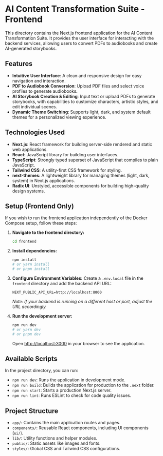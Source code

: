 # AI Content Transformation Suite - Frontend

This directory contains the Next.js frontend application for the AI Content Transformation Suite. It provides the user interface for interacting with the backend services, allowing users to convert PDFs to audiobooks and create AI-generated storybooks.

## Features

-   **Intuitive User Interface**: A clean and responsive design for easy navigation and interaction.
-   **PDF to Audiobook Conversion**: Upload PDF files and select voice profiles to generate audiobooks.
-   **AI Storybook Creation & Editing**: Input text or upload PDFs to generate storybooks, with capabilities to customize characters, artistic styles, and edit individual scenes.
-   **Dynamic Theme Switching**: Supports light, dark, and system default themes for a personalized viewing experience.

## Technologies Used

-   **Next.js**: React framework for building server-side rendered and static web applications.
-   **React**: JavaScript library for building user interfaces.
-   **TypeScript**: Strongly typed superset of JavaScript that compiles to plain JavaScript.
-   **Tailwind CSS**: A utility-first CSS framework for styling.
-   **next-themes**: A lightweight library for managing themes (light, dark, system) in Next.js applications.
-   **Radix UI**: Unstyled, accessible components for building high-quality design systems.

## Setup (Frontend Only)

If you wish to run the frontend application independently of the Docker Compose setup, follow these steps:

1.  **Navigate to the frontend directory:**
    ```bash
    cd frontend
    ```

2.  **Install dependencies:**
    ```bash
    npm install
    # or yarn install
    # or pnpm install
    ```

3.  **Configure Environment Variables:**
    Create a `.env.local` file in the `frontend` directory and add the backend API URL:
    ```
    NEXT_PUBLIC_API_URL=http://localhost:8000
    ```
    *Note: If your backend is running on a different host or port, adjust the URL accordingly.*

4.  **Run the development server:**
    ```bash
    npm run dev
    # or yarn dev
    # or pnpm dev
    ```

    Open [http://localhost:3000](http://localhost:3000) in your browser to see the application.

## Available Scripts

In the project directory, you can run:

-   `npm run dev`: Runs the application in development mode.
-   `npm run build`: Builds the application for production to the `.next` folder.
-   `npm run start`: Starts a production Next.js server.
-   `npm run lint`: Runs ESLint to check for code quality issues.

## Project Structure

-   `app/`: Contains the main application routes and pages.
-   `components/`: Reusable React components, including UI components (`ui/`).
-   `lib/`: Utility functions and helper modules.
-   `public/`: Static assets like images and fonts.
-   `styles/`: Global CSS and Tailwind CSS configurations.